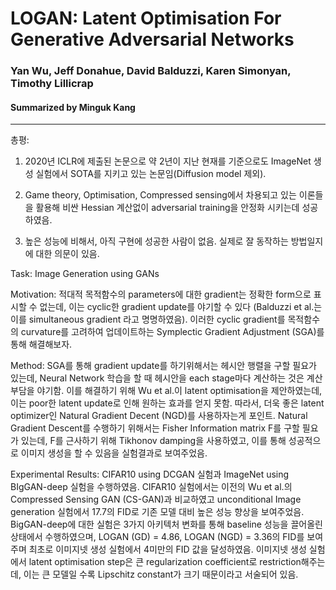 # LOGAN: Latent Optimisation For Generative Adversarial Networks
### Yan Wu, Jeff Donahue, David Balduzzi, Karen Simonyan, Timothy Lillicrap
#### Summarized by Minguk Kang
---
 
총평:
	
1. 2020년 ICLR에 제출된 논문으로 약 2년이 지난 현재를 기준으로도 ImageNet 생성 실험에서 SOTA를 지키고 있는 논문임(Diffusion model 제외).
	
2. Game theory, Optimisation, Compressed sensing에서 차용되고 있는 이론들을 활용해 비싼 Hessian 계산없이 adversarial training을  안정화 시키는데 성공하였음.
	
3. 높은 성능에 비해서, 아직 구현에 성공한 사람이 없음. 실제로 잘 동작하는 방법일지에 대한 의문이 있음.
	 

Task: Image Generation using GANs
 
Motivation: 적대적 목적함수의 parameters에 대한 gradient는 정확한 form으로 표시할 수 없는데, 이는 cyclic한 gradient update를 야기할 수 있다 (Balduzzi et al.는 이를 simultaneous gradient 라고 명명하였음). 이러한 cyclic gradient를 목적함수의 curvature를 고려하여 업데이트하는 Symplectic  Gradient Adjustment (SGA)를 통해 해결해보자.
 
Method: SGA를 통해 gradient update를 하기위해서는 헤시안 행렬을 구할 필요가 있는데, Neural Network 학습을 할 때 헤시안을 each stage마다 계산하는 것은 계산 부담을 야기함. 이를 해결하기 위해 Wu et al.이 latent optimisation을 제안하였는데, 이는 poor한 latent update로 인해 원하는 효과를 얻지 못함. 따라서, 더욱 좋은 latent optimizer인 Natural Gradient Decent (NGD)를 사용하자는게 포인트. Natural Gradient Descent를 수행하기 위해서는 Fisher Information matrix F를 구할 필요가 있는데, F를 근사하기 위해 Tikhonov damping을 사용하였고, 이를 통해 성공적으로 이미지 생성을 할 수 있음을 실험결과로 보여주었음.
 
Experimental Results: 
CIFAR10 using DCGAN 실험과 ImageNet using BIgGAN-deep 실험을 수행하였음. CIFAR10 실험에서는 이전의 Wu et al.의 Compressed Sensing GAN (CS-GAN)과 비교하였고 unconditional Image generation 실험에서 17.7의 FID로 기존 모델 대비 높은 성능 향상을 보여주었음. BigGAN-deep에 대한 실험은 3가지 아키텍처 변화를 통해 baseline 성능을 끌어올린 상태에서 수행하였으며, LOGAN (GD) = 4.86, LOGAN (NGD) = 3.36의 FID를 보여주며 최초로 이미지넷 생성 실험에서 4미만의 FID 값을 달성하였음. 이미지넷 생성 실험에서 latent optimisation step은 큰 regularization coefficient로 restriction해주는데, 이는 큰 모델일 수록 Lipschitz constant가 크기 때문이라고 서술되어 있음.

